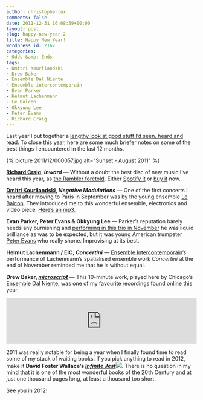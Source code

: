 ```yaml
---
author: christopherlux
comments: false
date: 2011-12-31 16:08:59+00:00
layout: post
slug: happy-new-year-2
title: Happy New Year!
wordpress_id: 2167
categories:
- Odds &amp; Ends
tags:
- Dmitri Kourliandski
- Drew Baker
- Ensemble Dal Niente
- Ensemble intercontemporain
- Evan Parker
- Helmut Lachenmann
- Le Balcon
- Okkyung Lee
- Peter Evans
- Richard Craig
---
```


Last year I put together a [lengthy look at good stuff I’d seen, heard and read](/2010/12/2010-a-miscellany/). To close this year, here are some much briefer notes on some of the best things I encountered in the last 12 months.

{% picture 2011/12/000057.jpg alt="Sunset - August 2011" %}

**[Richard Craig](http://www.richardcraig.net/), _Inward_** — Without a doubt the best disc of new music I’ve heard this year, as [the Rambler foretold](http://johnsonsrambler.wordpress.com/2011/03/18/the-first-essential-new-music-cd-of-2011/). Either [Spotify it](http://open.spotify.com/album/1WoN8fGpRTSQGZrC5ynaJu) or [buy it](http://www.divine-art.co.uk/CD/28517info.htm) now.

**[Dmitri Kourliandski](http://www.kourl.ru), _Negative Modulations_** — One of the first concerts I heard after moving to Paris in September was by the young ensemble [Le Balcon](http://lebalcon.com/). They introduced me to this wonderful ensemble, electronics and video piece. [Here’s an mp3.](http://www.kourl.ru/Resources/Negative_modulation_venice_edit.mp3)

**Evan Parker, Peter Evans & Okkyung Lee** — Parker’s reputation barely needs any burnishing and [performing in this trio in November](http://www.instantschavires.com/spip.php?article481) he was liquid brilliance as was to be expected, but it was young American trumpeter [Peter Evans](http://iceorg.org/about/artist/evans) who really shone. Improvising at its best.

**Helmut Lachenmann / EIC, _Concertini_** — [Ensemble Intercontemporain](http://www.ensembleinter.com/)’s performance of Lachenmann’s spatialised ensemble work _Concertini_ at the end of November reminded me that he is without equal.

**Drew Baker, _[microscript](http://drewbakermusic.bandcamp.com/track/microscript)_** — This 10-minute work, played here by Chicago’s [Ensemble Dal Niente](http://dalniente.com/), was one of my favourite recordings found online this year.

<p><iframe style="border: 0; width: 100%; height: 120px;" src="https://bandcamp.com/EmbeddedPlayer/track=1031425736/size=large/bgcol=ffffff/linkcol=0687f5/tracklist=false/artwork=small/transparent=true/" seamless><a href="http://drewbakermusic.bandcamp.com/track/microscript">microscript by Drew Baker</a></iframe></p>

2011 was really notable for being a year when I finally found time to read some of my stack of waiting books. If you pick anything to read in 2012, make it **David Foster Wallace’s _[Infinite Jest](http://www.amazon.co.uk/gp/product/0349121087/ref=as_li_ss_tl?ie=UTF8&tag=chrisswith-21&linkCode=as2&camp=1634&creative=19450&creativeASIN=0349121087)![](https://www.assoc-amazon.co.uk/e/ir?t=chrisswith-21&l=as2&o=2&a=0349121087)_**. There is no question in my mind that it is one of the most wonderful books of the 20th Century and at just one thousand pages long, at least a thousand too short.




See you in 2012!
